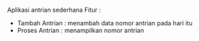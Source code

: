 Aplikasi antrian sederhana
Fitur : 
* Tambah Antrian : menambah data nomor antrian pada hari itu
* Proses Antrian : menampilkan nomor antrian
